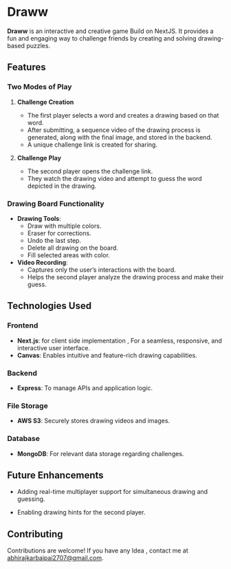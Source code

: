 # Draww

**Draww** is an interactive and creative game Build on NextJS. It provides a fun and engaging way to challenge friends by creating and solving drawing-based puzzles.

## Features

### Two Modes of Play
1. **Challenge Creation**
   - The first player selects a word and creates a drawing based on that word.
   - After submitting, a sequence video of the drawing process is generated, along with the final image, and stored in the backend.
   - A unique challenge link is created for sharing.

2. **Challenge Play**
   - The second player opens the challenge link.
   - They watch the drawing video and attempt to guess the word depicted in the drawing.

### Drawing Board Functionality
- **Drawing Tools**:
  - Draw with multiple colors.
  - Eraser for corrections.
  - Undo the last step.
  - Delete all drawing on the board.
  - Fill selected areas with color.
- **Video Recording**:
  - Captures only the user’s interactions with the board.
  - Helps the second player analyze the drawing process and make their guess.

## Technologies Used

### Frontend
- **Next.js**: for client side implementation , For a seamless, responsive, and interactive user interface.
- **Canvas**: Enables intuitive and feature-rich drawing capabilities.

### Backend
- **Express**: To manage APIs and application logic.

### File Storage
- **AWS S3**: Securely stores drawing videos and images.

### Database
- **MongoDB**: For relevant data storage regarding challenges.

## Future Enhancements

- Adding real-time multiplayer support for simultaneous drawing and guessing.

- Enabling drawing hints for the second player.

## Contributing

Contributions are welcome! If you have any Idea , contact me at abhirajkarbajpai2707@gmail.com.